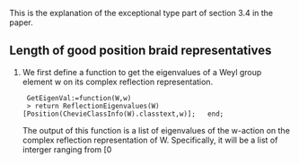 This is the explanation of the exceptional type part of section 3.4 in the paper.

Length of good position braid representatives
------
1. We first define a function to get the eigenvalues of a Weyl group element w on its complex reflection representation. 
    
        GetEigenVal:=function(W,w)   
        > return ReflectionEigenvalues(W)[Position(ChevieClassInfo(W).classtext,w)];   end;

   The output of this function is a list of eigenvalues of the w-action on the complex reflection representation of W. Specifically, it will be a list of interger ranging from [0

